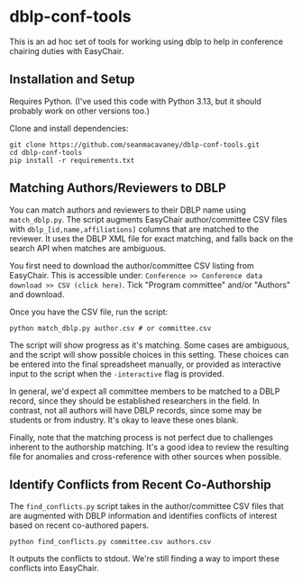 # dblp-conf-tools

This is an ad hoc set of tools for working using dblp to help in conference chairing duties with EasyChair.

## Installation and Setup

Requires Python. (I've used this code with Python 3.13, but it should probably work on other versions too.)

Clone and install dependencies:

```
git clone https://github.com/seanmacavaney/dblp-conf-tools.git
cd dblp-conf-tools
pip install -r requirements.txt
```

## Matching Authors/Reviewers to DBLP

You can match authors and reviewers to their DBLP name using `match_dblp.py`. The script augments EasyChair author/committee CSV
files with `dblp_[id,name,affiliations]` columns that are matched to the reviewer. It uses the DBLP XML file for exact matching,
and falls back on the search API when matches are ambiguous.

You first need to download the author/committee CSV listing from EasyChair. This is accessible under:
`Conference >> Conference data download >> CSV (click here)`. Tick "Program committee" and/or "Authors" and download.

Once you have the CSV file, run the script:

```
python match_dblp.py author.csv # or committee.csv
```

The script will show progress as it's matching. Some cases are ambiguous, and the script will show possible choices
in this setting. These choices can be entered into the final spreadsheet manually, or provided as interactive input
to the script when the `-interactive` flag is provided.

In general, we'd expect all committee members to be matched to a DBLP record, since they should be established researchers
in the field. In contrast, not all authors will have DBLP records, since some may be students or from industry. It's okay
to leave these ones blank.

Finally, note that the matching process is not perfect due to challenges inherent to the authorship matching. It's a good idea
to review the resulting file for anomalies and cross-reference with other sources when possible.

## Identify Conflicts from Recent Co-Authorship

The `find_conflicts.py` script takes in the author/committee CSV files that are augmented with DBLP information and
identifies conflicts of interest based on recent co-authored papers.

```
python find_conflicts.py committee.csv authors.csv
```

It outputs the conflicts to stdout. We're still finding a way to import these conflicts into EasyChair.
